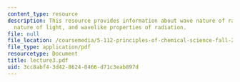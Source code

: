 ```yaml
---
content_type: resource
description: This resource provides information about wave nature of radiation, wave
  nature of light, and wavelike properties of radiation.
file: null
file_location: /coursemedia/5-112-principles-of-chemical-science-fall-2005/3cc8abf43d4286240466d71c3eab897d_lecture3.pdf
file_type: application/pdf
resourcetype: Document
title: lecture3.pdf
uid: 3cc8abf4-3d42-8624-0466-d71c3eab897d
---
```

